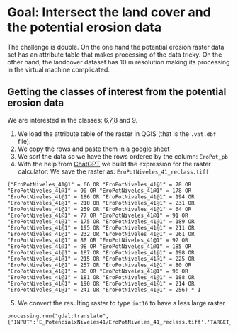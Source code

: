 # Goal: Intersect the land cover and the potential erosion data
The challenge is double. On the one hand the potential erosion raster data set has an attribute table that makes processing of the data tricky. On the other hand, the landcover dataset has 10 m resolution making its processing in the virtual machine complicated.

## Getting the classes of interest from the potential erosion data
We are interested in the classes: 6,7,8 and 9. 
1. We load the attribute table of the raster in QGIS (that is the `.vat.dbf` file).
2. We copy the rows and paste them in a [google sheet](https://docs.google.com/spreadsheets/d/1JcVDjJSCd32rAbGbC0PCmVoMvgXTe34n1va9lTcQYiQ/edit?gid=0#gid=0)
3. We sort the data so we have the rows ordered by the column: `EroPot_pb`
4. With the help from [ChatGPT](https://chatgpt.com/share/67575650-22cc-8003-82c1-b4790f1c3d48) we build the expression for the raster calculator: We save the raster as: `EroPotNiveles_41_reclass.tiff`
```
("EroPotNiveles_41@1" = 66 OR "EroPotNiveles_41@1" = 78 OR "EroPotNiveles_41@1" = 90 OR "EroPotNiveles_41@1" = 178 OR 
"EroPotNiveles_41@1" = 186 OR "EroPotNiveles_41@1" = 194 OR "EroPotNiveles_41@1" = 210 OR "EroPotNiveles_41@1" = 231 OR 
"EroPotNiveles_41@1" = 259 OR "EroPotNiveles_41@1" = 64 OR "EroPotNiveles_41@1" = 77 OR "EroPotNiveles_41@1" = 91 OR 
"EroPotNiveles_41@1" = 175 OR "EroPotNiveles_41@1" = 189 OR "EroPotNiveles_41@1" = 195 OR "EroPotNiveles_41@1" = 211 OR 
"EroPotNiveles_41@1" = 232 OR "EroPotNiveles_41@1" = 261 OR "EroPotNiveles_41@1" = 88 OR "EroPotNiveles_41@1" = 92 OR 
"EroPotNiveles_41@1" = 98 OR "EroPotNiveles_41@1" = 185 OR "EroPotNiveles_41@1" = 187 OR "EroPotNiveles_41@1" = 198 OR 
"EroPotNiveles_41@1" = 215 OR "EroPotNiveles_41@1" = 225 OR "EroPotNiveles_41@1" = 257 OR "EroPotNiveles_41@1" = 80 OR 
"EroPotNiveles_41@1" = 86 OR "EroPotNiveles_41@1" = 96 OR "EroPotNiveles_41@1" = 181 OR "EroPotNiveles_41@1" = 188 OR 
"EroPotNiveles_41@1" = 190 OR "EroPotNiveles_41@1" = 214 OR "EroPotNiveles_41@1" = 241 OR "EroPotNiveles_41@1" = 256) * 1
```
5. We convert the resulting raster to type `int16` to have a less large raster
```
processing.run("gdal:translate", {'INPUT':'E_PotencialxNiveles41/EroPotNiveles_41_reclass.tiff','TARGET_CRS':None,'NODATA':None,'COPY_SUBDATASETS':False,'OPTIONS':'','EXTRA':'','DATA_TYPE':2,'OUTPUT':'E_PotencialxNiveles41/EroPotNiveles_41_reclass_int.tif'})
```
